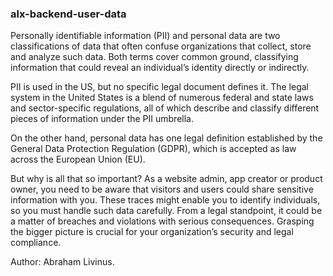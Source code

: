 ### alx-backend-user-data

Personally identifiable information (PII) and personal data are two classifications of data that often confuse organizations that collect, store and analyze such data. Both terms cover common ground, classifying information that could reveal an individual’s identity directly or indirectly. 

PII is used in the US, but no specific legal document defines it. The legal system in the United States is a blend of numerous federal and state laws and sector-specific regulations, all of which describe and classify different pieces of information under the PII umbrella. 

On the other hand, personal data has one legal definition established by the General Data Protection Regulation (GDPR), which is accepted as law across the European Union (EU).

But why is all that so important? As a website admin, app creator or product owner, you need to be aware that visitors and users could share sensitive information with you. These traces might enable you to identify individuals, so you must handle such data carefully. From a legal standpoint, it could be a matter of breaches and violations with serious consequences. Grasping the bigger picture is crucial for your organization’s security and legal compliance.

Author: Abraham Livinus.
